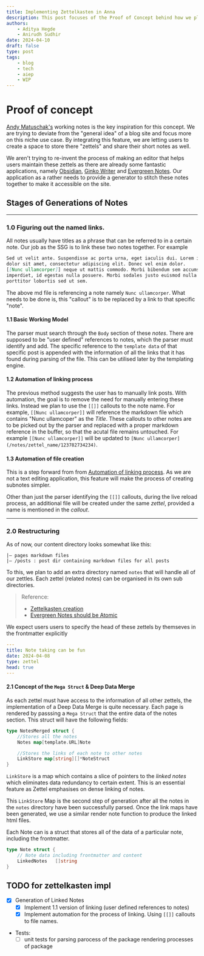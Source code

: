 ```yaml
---
title: Implementing Zettelkasten in Anna
description: This post focuses of the Proof of Concept behind how we plan to integrate zettelkasten in anna(our SSG) and implementing the new note taking functionality, supporting a new version of *Deep Data Merge* along with
authors:
    - Aditya Hegde
    - Anirudh Sudhir
date: 2024-04-10
draft: false
type: post
tags:
    - blog
    - tech
    - aiep
    - WIP
---
```


# Proof of concept

[Andy Matuschak's](https://notes.andymatuschak.org/) working notes is the key inspiration for this concept.
We are trying to deviate from the "general idea" of a blog site and focus more on this niche use case.
By integrating this feature, we are letting users to create a space to store there "zettels" and share their short notes as well.

We aren't trying to re-invent the process of making an editor that helps users maintain these zettels as there are already some fantastic applications,
namely [Obsidian](https://obsidian.md/), [Ginko Writer](https://app.gingkowriter.com) and [Evergreen Notes](https://evergreennotes.com/).
Our application as a rather needs to provide a generator to stitch these notes
together to make it accessible on the site.

## Stages of Generations of Notes

---

### 1.0 Figuring out the named links.

All notes usually have titles as a phrase that can be referred to in a certain note. Our job as the SSG is to link these two notes together. For example

```md
Sed ut velit ante. Suspendisse ac porta urna, eget iaculis dui. Lorem ipsum
dolor sit amet, consectetur adipiscing elit. Donec vel enim dolor.
[[Nunc ullamcorper]] neque ut mattis commodo. Morbi bibendum sem accumsan mi
imperdiet, id egestas nulla posuere. Morbi sodales justo euismod nulla
porttitor lobortis sed ut sem.
```

The above md file is referencing a note namely `Nunc ullamcorper`. What needs to be done is, this "callout" is to be replaced by a link to that specific "note".

#### 1.1 Basic Working Model

The parser must search through the `Body` section of these *notes*.
There are supposed to be "user defined" references to notes, which the parser must identify and add.
The specific reference to the `template data` of that specific post is appended with the information of all the links that it has found during parsing of the file.
This can be utilised later by the templating engine.

#### <a name="linking-automation"></a>1.2 Automation of linking process

The previous method suggests the user has to manually link posts.
With automation, the goal is to remove the need for manually entering these links.
Instead we plan to use the `[[]]` callouts to the note name.
For example, `[[Nunc ullamcorper]]` will reference the markdown file which contains "Nunc ullamcoper" as the *Title*.
These callouts to other notes are to be picked out by the parser and replaced with a proper markdown reference in the buffer, so that the acutal file remains untouched.
For example `[[Nunc ullamcorper]]` will be updated to `[Nunc ullamcorper](/notes/zettel_name/123782734234)`.

#### 1.3 Automation of file creation

This is a step forward from from [Automation of linking process](#linking-automation). As we are not a text editing application, this feature will make the process of creating subnotes simpler.

Other than just the parser identifying the `[[]]` callouts, during the live reload process, an additional file will be created under the same *zettel*, provided a name is mentioned in the *callout*.

---

### 2.0 Restructuring

As of now, our content directory looks somewhat like this:

```text
|— pages markdown files
|— /posts : post dir containing markdown files for all posts
```

To this, we plan to add an extra directory named `notes` that will handle all of our zettles.
Each zettel (related notes) can be organised in its own sub directories.

> Reference:
> - [Zettelkasten creation](https://zettelkasten.de/posts/create-zettel-from-reading-notes/)
> - [Evergreen Notes should be Atomic](https://notes.andymatuschak.org/Evergreen_notes_should_be_atomic)

We expect users users to specify the head of these zettels by themseves in the frontmatter explicitly

```yaml
---
title: Note taking can be fun
date: 2024-04-08
type: zettel
head: true
---
```

#### 2.1 Concept of the `Mega Struct` & Deep Data Merge

As each zettel must have access to the information of all other zettels, the implementation of a Deep Data Merge is quite necessary.
Each page is rendered by passsing a `Mega Struct` that the entire data of the notes section.
This struct will have the following fields:

```go
type NotesMerged struct {
    //Stores all the notes
    Notes map[template.URL]Note

    //Stores the links of each note to other notes
    LinkStore map[string][]*NoteStruct
}
```

`LinkStore` is a map which contains a slice of pointers to the *linked notes* which eliminates data redundancy to certain extent.
This is an essential feature as Zettel emphasises on dense linking of notes.

This `LinkStore` Map is the second step of generation after all the notes in the `notes` directory have been successfully parsed.
Once the link maps have been generated, we use a similar render note function to produce the linked html files.

Each Note can is a struct that stores all of the data of a particular note, including the frontmatter.

```go
type Note struct {
    // Note data including frontmatter and content
    LinkedNotes   []string
}
```

## TODO for zettelkasten impl

- [x] Generation of Linked Notes
    - [x] Implement 1.1 version of linking (user defined references to notes)
    - [x] Implement automation for the process of linking. Using `[[]]` callouts to file names.
- Tests:
    - [ ] unit tests for parsing parocess of the package rendering processes of package

